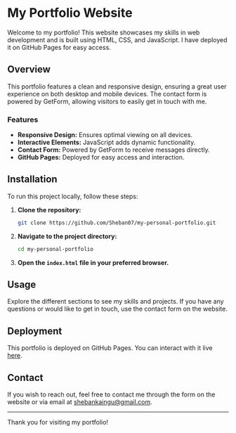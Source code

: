 # My Portfolio Website

Welcome to my portfolio! This website showcases my skills in web development and is built using HTML, CSS, and JavaScript. I have deployed it on GitHub Pages for easy access. 

## Overview

This portfolio features a clean and responsive design, ensuring a great user experience on both desktop and mobile devices. The contact form is powered by GetForm, allowing visitors to easily get in touch with me.

### Features

- **Responsive Design:** Ensures optimal viewing on all devices.
- **Interactive Elements:** JavaScript adds dynamic functionality.
- **Contact Form:** Powered by GetForm to receive messages directly.
- **GitHub Pages:** Deployed for easy access and interaction.

## Installation

To run this project locally, follow these steps:

1. **Clone the repository:**

    ```bash
    git clone https://github.com/Sheban07/my-personal-portfolio.git
    ```

2. **Navigate to the project directory:**

    ```bash
    cd my-personal-portfolio
    ```

3. **Open the `index.html` file in your preferred browser.**

## Usage

Explore the different sections to see my skills and projects. If you have any questions or would like to get in touch, use the contact form on the website.

## Deployment

This portfolio is deployed on GitHub Pages. You can interact with it live [here](https://your-username.github.io/your-portfolio).

## Contact

If you wish to reach out, feel free to contact me through the form on the website or via email at [shebankaingu@gmail.com](mailto:shebankaingu@gmail.com).

---

Thank you for visiting my portfolio!

